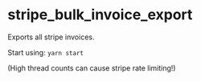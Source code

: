 # stripe_bulk_invoice_export
Exports all stripe invoices.

Start using: `yarn start`

(High thread counts can cause stripe rate limiting!)